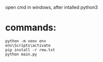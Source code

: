 open cmd in windows, after intalled python3
# commands:
    python -m venv env
    env\Scripts\activate
    pip install -r rew.txt
    python main.py

